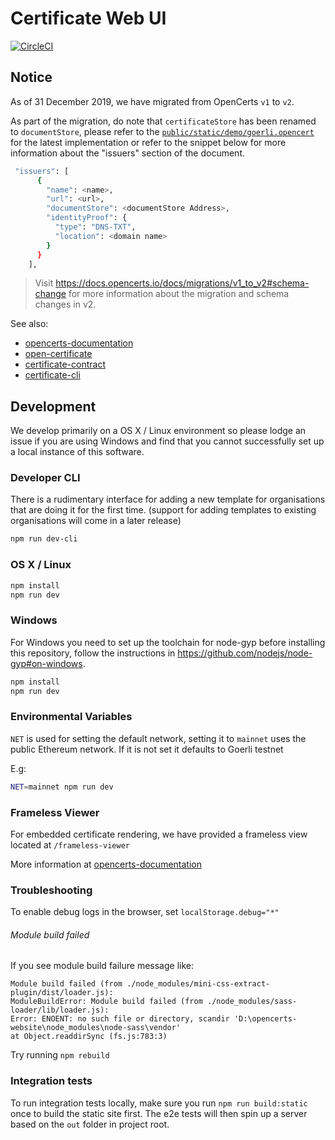 # Certificate Web UI

[![CircleCI](https://circleci.com/gh/OpenCerts/opencerts-website.svg?style=svg)](https://circleci.com/gh/OpenCerts/opencerts-website)

## Notice

As of 31 December 2019, we have migrated from OpenCerts `v1` to `v2`.

As part of the migration, do note that `certificateStore` has been renamed to `documentStore`, please refer to the [`public/static/demo/goerli.opencert`](https://github.com/OpenCerts/opencerts-website/blob/master/public/static/demo/goerli.opencert) for the latest implementation or refer to the snippet below for more information about the "issuers" section of the document.

```bash
 "issuers": [
      {
        "name": <name>,
        "url": <url>,
        "documentStore": <documentStore Address>,
        "identityProof": {
          "type": "DNS-TXT",
          "location": <domain name>
        }
      }
    ],
```

> Visit https://docs.opencerts.io/docs/migrations/v1_to_v2#schema-change for more information about the migration and schema changes in v2.

See also:

- [opencerts-documentation](https://github.com/OpenCerts/opencerts-documentation)
- [open-certificate](https://github.com/OpenCerts/open-certificate)
- [certificate-contract](https://github.com/OpenCerts/certificate-store-contract)
- [certificate-cli](https://github.com/OpenCerts/certificate-cli)

## Development

We develop primarily on a OS X / Linux environment so please lodge an issue if you are using Windows and find that you cannot successfully set up a local instance of this software.

### Developer CLI

There is a rudimentary interface for adding a new template for organisations that are doing it for the first time. (support for adding templates to existing organisations will come in a later release)

```bash
npm run dev-cli
```

### OS X / Linux

```bash
npm install
npm run dev
```

### Windows

For Windows you need to set up the toolchain for node-gyp before installing this repository, follow the instructions in https://github.com/nodejs/node-gyp#on-windows.

```bash
npm install
npm run dev
```

### Environmental Variables

`NET` is used for setting the default network, setting it to `mainnet` uses the public Ethereum network. If it is not set it defaults to Goerli testnet

E.g:

```bash
NET=mainnet npm run dev
```

### Frameless Viewer

For embedded certificate rendering, we have provided a frameless view located at `/frameless-viewer`

More information at [opencerts-documentation](http://docs.opencerts.io/embedded_viewer.html)

### Troubleshooting

To enable debug logs in the browser, set `localStorage.debug="*"`

###### Module build failed

If you see module build failure message like:

```
Module build failed (from ./node_modules/mini-css-extract-plugin/dist/loader.js):
ModuleBuildError: Module build failed (from ./node_modules/sass-loader/lib/loader.js):
Error: ENOENT: no such file or directory, scandir 'D:\opencerts-website\node_modules\node-sass\vendor'
at Object.readdirSync (fs.js:783:3)
```

Try running `npm rebuild`

### Integration tests

To run integration tests locally, make sure you run `npm run build:static` once to build the static site first. The e2e tests will then spin up a server based on the `out` folder in project root.
